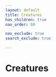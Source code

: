 ```yaml
---
layout: default
title: Creatures
has_children: true
nav_order: 80

nav_exclude: true
search_exclude: true

---
```


# Creatures


